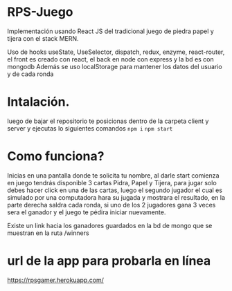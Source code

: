 # RPS-Juego
Implementación usando React JS del tradicional juego de piedra papel y tijera con el stack MERN.

Uso de hooks useState, UseSelector, dispatch, redux, enzyme, react-router, el front es creado con react, el back en node con express y la bd es con mongodb
Además se uso localStorage para mantener los datos del usuario y de cada ronda

# Intalación.
luego de bajar el repositorio te posicionas dentro de la carpeta client y server y ejecutas lo siguientes comandos
`npm i`
`npm start`

# Como funciona?
Inicias en una pantalla donde te solicita tu nombre, al darle start comienza en juego tendrás disponible 3 cartas Pidra, Papel y Tijera, para jugar solo debes hacer click en una de las cartas, luego el segundo jugador el cual es simulado por una computadora hara su jugada y mostrara el resultado, en la parte derecha saldra cada ronda, si uno de los 2 jugadores gana 3 veces sera el ganador y el juego te pédira iniciar nuevamente.

Existe un link hacia los ganadores guardados en la bd de mongo que se muestran en la ruta /winners

# url de la app para probarla en línea
https://rpsgamer.herokuapp.com/